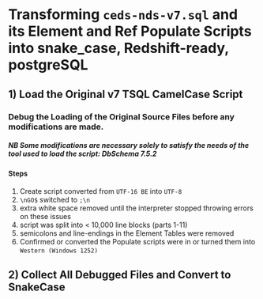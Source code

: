 # Transforming `ceds-nds-v7.sql` and its Element and Ref Populate Scripts into snake_case, Redshift-ready, postgreSQL

## 1) Load the Original v7 TSQL CamelCase Script
### Debug the Loading of the Original Source Files before any modifications are made.
##### NB Some modifications are necessary solely to satisfy the needs of the tool used to load the script: DbSchema 7.5.2

#### Steps

1) Create script converted from `UTF-16 BE` into `UTF-8`
2) `\nGO$` switched to `;\n`
3) extra white space removed until the interpreter stopped throwing errors on these issues
4) script was split into < 10,000 line blocks (parts 1-11)
5) semicolons and line-endings in the Element Tables were removed
6) Confirmed or converted the Populate scripts were in or turned them into `Western (Windows 1252)`

## 2) Collect All Debugged Files and Convert to SnakeCase
